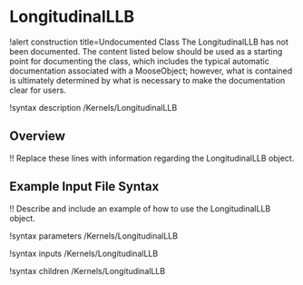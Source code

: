 # LongitudinalLLB

!alert construction title=Undocumented Class
The LongitudinalLLB has not been documented. The content listed below should be used as a starting point for
documenting the class, which includes the typical automatic documentation associated with a
MooseObject; however, what is contained is ultimately determined by what is necessary to make the
documentation clear for users.

!syntax description /Kernels/LongitudinalLLB

## Overview

!! Replace these lines with information regarding the LongitudinalLLB object.

## Example Input File Syntax

!! Describe and include an example of how to use the LongitudinalLLB object.

!syntax parameters /Kernels/LongitudinalLLB

!syntax inputs /Kernels/LongitudinalLLB

!syntax children /Kernels/LongitudinalLLB
